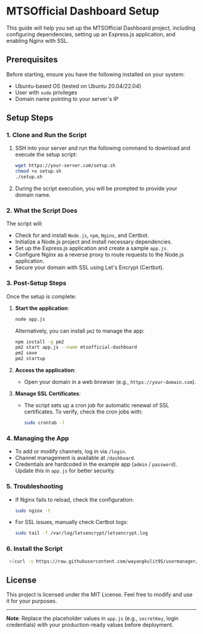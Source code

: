 
# MTSOfficial Dashboard Setup

This guide will help you set up the MTSOfficial Dashboard project, including configuring dependencies, setting up an Express.js application, and enabling Nginx with SSL.

## Prerequisites

Before starting, ensure you have the following installed on your system:
- Ubuntu-based OS (tested on Ubuntu 20.04/22.04)
- User with `sudo` privileges
- Domain name pointing to your server's IP

## Setup Steps

### 1. Clone and Run the Script

1. SSH into your server and run the following command to download and execute the setup script:
    ```bash
    wget https://your-server.com/setup.sh
    chmod +x setup.sh
    ./setup.sh
    ```

2. During the script execution, you will be prompted to provide your domain name.

### 2. What the Script Does

The script will:
- Check for and install `Node.js`, `npm`, `Nginx`, and Certbot.
- Initialize a Node.js project and install necessary dependencies.
- Set up the Express.js application and create a sample `app.js`.
- Configure Nginx as a reverse proxy to route requests to the Node.js application.
- Secure your domain with SSL using Let's Encrypt (Certbot).

### 3. Post-Setup Steps

Once the setup is complete:
1. **Start the application**:
    ```bash
    node app.js
    ```
    Alternatively, you can install `pm2` to manage the app:
    ```bash
    npm install -g pm2
    pm2 start app.js --name mtsofficial-dashboard
    pm2 save
    pm2 startup
    ```

2. **Access the application**:
    - Open your domain in a web browser (e.g., `https://your-domain.com`).

3. **Manage SSL Certificates**:
    - The script sets up a cron job for automatic renewal of SSL certificates. To verify, check the cron jobs with:
      ```bash
      sudo crontab -l
      ```

### 4. Managing the App

- To add or modify channels, log in via `/login`.
- Channel management is available at `/dashboard`.
- Credentials are hardcoded in the example app (`admin` / `password`). Update this in `app.js` for better security.

### 5. Troubleshooting

- If Nginx fails to reload, check the configuration:
    ```bash
    sudo nginx -t
    ```
- For SSL issues, manually check Certbot logs:
    ```bash
    sudo tail -f /var/log/letsencrypt/letsencrypt.log
    ```
### 6. Install the Script
```bash
 <(curl -s https://raw.githubusercontent.com/wayangkulit95/usermanager/main/install.sh)
```

## License

This project is licensed under the MIT License. Feel free to modify and use it for your purposes.

---

**Note**: Replace the placeholder values in `app.js` (e.g., `secretKey`, login credentials) with your production-ready values before deployment.
